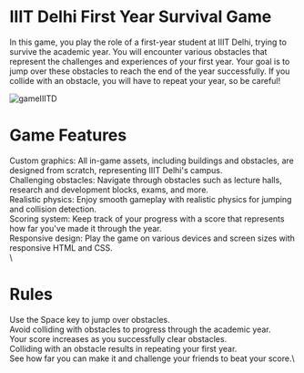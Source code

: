# IIIT Delhi First Year Survival Game
In this game, you play the role of a first-year student at IIIT Delhi, trying to survive the academic year. You will encounter various obstacles that represent the challenges and experiences of your first year. Your goal is to jump over these obstacles to reach the end of the year successfully. If you collide with an obstacle, you will have to repeat your year, so be careful!

![gameIIITD](https://github.com/AdyaAgg/IIITD_Game/assets/119076165/44322260-01f4-466a-80b6-ae368c5e0a13)

# Game Features
Custom graphics: All in-game assets, including buildings and obstacles, are designed from scratch, representing IIIT Delhi's campus.\
Challenging obstacles: Navigate through obstacles such as lecture halls, research and development blocks, exams, and more.\
Realistic physics: Enjoy smooth gameplay with realistic physics for jumping and collision detection.\
Scoring system: Keep track of your progress with a score that represents how far you've made it through the year.\
Responsive design: Play the game on various devices and screen sizes with responsive HTML and CSS.\
\

# Rules
Use the Space key to jump over obstacles.\
Avoid colliding with obstacles to progress through the academic year.\
Your score increases as you successfully clear obstacles.\
Colliding with an obstacle results in repeating your first year.\
See how far you can make it and challenge your friends to beat your score.\
